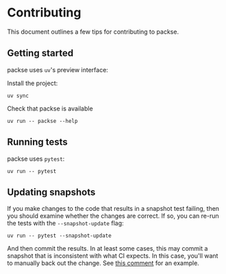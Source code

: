 # Contributing

This document outlines a few tips for contributing to packse.

## Getting started

packse uses `uv`'s preview interface:

Install the project:

```
uv sync
```

Check that packse is available

```
uv run -- packse --help
```

## Running tests

packse uses `pytest`:

```
uv run -- pytest
```

## Updating snapshots

If you make changes to the code that results in a snapshot test failing, then
you should examine whether the changes are correct. If so, you can re-run the
tests with the `--snapshot-update` flag:

```
uv run -- pytest --snapshot-update
```

And then commit the results. In at least some cases, this may commit a snapshot
that is inconsistent with what CI expects. In this case, you'll want to
manually back out the change. See [this comment][index-incorrect-snapshot] for
an example.

[index-incorrect-snapshot]: https://github.com/astral-sh/packse/pull/175#issuecomment-2056964089
